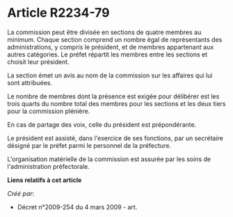 # Article R2234-79

La commission peut être divisée en sections de quatre membres au minimum. Chaque section comprend un nombre égal de
représentants des administrations, y compris le président, et de membres appartenant aux autres catégories. Le préfet
répartit les membres entre les sections et choisit leur président.

La section émet un avis au nom de la commission sur les affaires qui lui sont attribuées.

Le nombre de membres dont la présence est exigée pour délibérer est les trois quarts du nombre total des membres pour les
sections et les deux tiers pour la commission plénière.

En cas de partage des voix, celle du président est prépondérante.

Le président est assisté, dans l'exercice de ses fonctions, par un secrétaire désigné par le préfet parmi le personnel de la
préfecture.

L'organisation matérielle de la commission est assurée par les soins de l'administration préfectorale.

**Liens relatifs à cet article**

_Créé par_:

  - Décret n°2009-254 du 4 mars 2009 - art.
